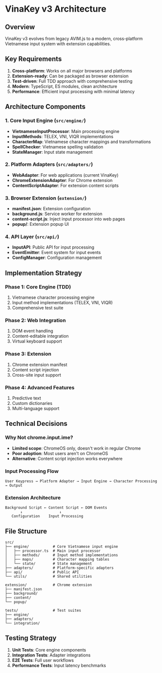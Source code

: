 # VinaKey v3 Architecture

## Overview
VinaKey v3 evolves from legacy AVIM.js to a modern, cross-platform Vietnamese input system with extension capabilities.

## Key Requirements
1. **Cross-platform**: Works on all major browsers and platforms
2. **Extension-ready**: Can be packaged as browser extension 
3. **Test-driven**: Full TDD approach with comprehensive testing
4. **Modern**: TypeScript, ES modules, clean architecture
5. **Performance**: Efficient input processing with minimal latency

## Architecture Components

### 1. Core Input Engine (`src/engine/`)
- **VietnameseInputProcessor**: Main processing engine
- **InputMethods**: TELEX, VNI, VIQR implementations  
- **CharacterMap**: Vietnamese character mappings and transformations
- **SpellChecker**: Vietnamese spelling validation
- **StateManager**: Input state management

### 2. Platform Adapters (`src/adapters/`)
- **WebAdapter**: For web applications (current VinaKey)
- **ChromeExtensionAdapter**: For Chrome extension
- **ContentScriptAdapter**: For extension content scripts

### 3. Browser Extension (`extension/`)
- **manifest.json**: Extension configuration
- **background.js**: Service worker for extension
- **content-script.js**: Inject input processor into web pages
- **popup/**: Extension popup UI

### 4. API Layer (`src/api/`)
- **InputAPI**: Public API for input processing
- **EventEmitter**: Event system for input events
- **ConfigManager**: Configuration management

## Implementation Strategy

### Phase 1: Core Engine (TDD)
1. Vietnamese character processing engine
2. Input method implementations (TELEX, VNI, VIQR)
3. Comprehensive test suite

### Phase 2: Web Integration  
1. DOM event handling
2. Content-editable integration
3. Virtual keyboard support

### Phase 3: Extension
1. Chrome extension manifest
2. Content script injection
3. Cross-site input support

### Phase 4: Advanced Features
1. Predictive text
2. Custom dictionaries
3. Multi-language support

## Technical Decisions

### Why Not chrome.input.ime?
- **Limited scope**: ChromeOS only, doesn't work in regular Chrome
- **Poor adoption**: Most users aren't on ChromeOS
- **Alternative**: Content script injection works everywhere

### Input Processing Flow
```
User Keypress → Platform Adapter → Input Engine → Character Processing → Output
```

### Extension Architecture
```
Background Script ← Content Script ← DOM Events
       ↓                 ↓
   Configuration    Input Processing
```

## File Structure
```
src/
├── engine/           # Core Vietnamese input engine
│   ├── processor.ts  # Main input processor
│   ├── methods/      # Input method implementations
│   ├── maps/         # Character mapping tables
│   └── state/        # State management
├── adapters/         # Platform-specific adapters
├── api/              # Public API
└── utils/            # Shared utilities

extension/            # Chrome extension
├── manifest.json
├── background/
├── content/
└── popup/

tests/                # Test suites
├── engine/
├── adapters/
└── integration/
```

## Testing Strategy
1. **Unit Tests**: Core engine components
2. **Integration Tests**: Adapter integrations  
3. **E2E Tests**: Full user workflows
4. **Performance Tests**: Input latency benchmarks